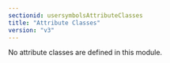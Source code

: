 ```yaml
---
sectionid: usersymbolsAttributeClasses
title: "Attribute Classes"
version: "v3"
---
```




No attribute classes are defined in this module.

